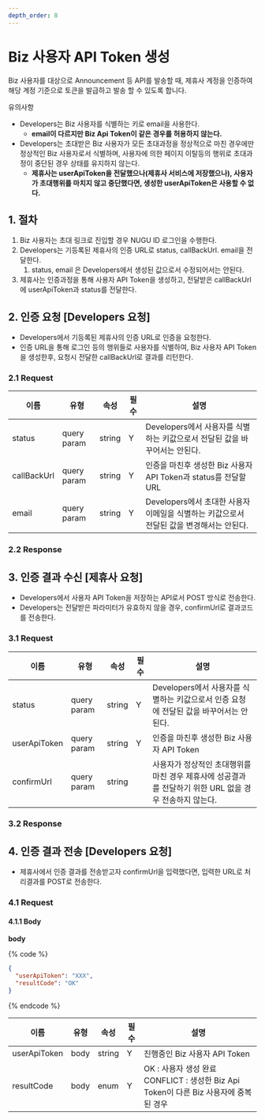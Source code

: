 ```yaml
---
depth_order: 8
---
```


# Biz 사용자 API Token 생성

Biz 사용자를 대상으로 Announcement 등 API를 발송할 때, 제휴사 계정을 인증하여 해당 계정 기준으로 토큰을 발급하고 발송 할 수 있도록 합니다.

유의사항

* Developers는 Biz 사용자를 식별하는 키로 email을 사용한다.
  * **email이 다르지만 Biz Api Token이 같은 경우를 허용하지 않는다.**
* Developers는 초대받은 Biz 사용자가 모든 초대과정을 정상적으로 마친 경우에만 정상적인 Biz 사용자로서 식별하며, 사용자에 의한 페이지 이탈등의 행위로 초대과정이 중단된 경우 상태를 유지하지 않는다.
  * **제휴사는 userApiToken을 전달했으나(제휴사 서비스에 저장했으나), 사용자가 초대행위를 마치지 않고 중단했다면, 생성한 userApiToken은 사용할 수 없다.**

## 1. 절차 <a id="biz-apitoken-v1-1."></a>

1. Biz 사용자는 초대 링크로 진입할 경우 NUGU ID 로그인을 수행한다.
2. Developers는 기등록된 제휴사의 인증 URL로 status, callBackUrl. email을 전달한다.
   1. status, email 은 Developers에서 생성된 값으로서 수정되어서는 안된다.
3. 제휴사는 인증과정을 통해 사용자 API Token을 생성하고, 전달받은 callBackUrl에 userApiToken과 status를 전달한다.

## 2. 인증 요청 [Developers 요청] <a id="biz-apitoken-v1-2.-developers"></a>

* Developers에서 기등록된 제휴사의 인증 URL로 인증을 요청한다.
* 인증 URL을 통해 로그인 등의 행위들로 사용자를 식별하여, Biz 사용자 API Token을 생성한후, 요청시 전달한 callBackUrl로 결과를 리턴한다.

### 2.1 Request <a id="biz-apitoken-v1-2.1request"></a>

| 이름          | 유형          | 속성     | 필수  | 설명                                                     |
|-------------|-------------|--------|-----|--------------------------------------------------------|
| status      | query param | string | Y   | Developers에서 사용자를 식별하는 키값으로서 전달된 값을 바꾸어서는 안된다.         |
| callBackUrl | query param | string | Y   | 인증을 마친후 생성한 Biz 사용자 API Token과 status를 전달할 URL         |
| email       | query param | string | Y   | Developers에서 초대한 사용자 이메일을 식별하는 키값으로서 전달된 값을 변경해서는 안된다. |

### 2.2 Response <a id="biz-apitoken-v1-2.2response"></a>

## 3. 인증 결과 수신 \[제휴사 요청] <a id="biz-apitoken-v1-3."></a>

* Developers에서 사용자 API Token을 저장하는 API로서 POST 방식로 전송한다.
* Developers는 전달받은 파라미터가 유효하지 않을 경우, confirmUrl로 결과코드를 전송한다.

### 3.1 Request <a id="biz-apitoken-v1-2.1request.1"></a>

| 이름           | 유형          | 속성     | 필수  | 설명                                                           |
|--------------|-------------|--------|-----|--------------------------------------------------------------|
| status       | query param | string | Y   | Developers에서 사용자를 식별하는 키값으로서 인증 요청에 전달된 값을 바꾸어서는 안된다.        |
| userApiToken | query param | string | Y   | 인증을 마친후 생성한 Biz 사용자 API Token                                |
| confirmUrl   | query param | string |     | 사용자가 정상적인 초대행위를 마친 경우 제휴사에 성공결과를 전달하기 위한 URL 없을 경우 전송하지 않는다. |

### 3.2 Response <a id="biz-apitoken-v1-2.2response.1"></a>

## 4. 인증 결과 전송 [Developers 요청] <a id="biz-apitoken-v1-4.-developers"></a>

* 제휴사에서 인증 결과를 전송받고자 confirmUrl을 입력했다면, 입력한 URL로 처리결과를 POST로 전송한다.

### 4.1 Request <a id="biz-apitoken-v1-4.1request"></a>

#### 4.1.1 Body <a id="biz-apitoken-v1-4.1.1body"></a>

**body**

{% code %}
```json
{
  "userApiToken": "XXX",
  "resultCode": "OK"
}
```
{% endcode %}

| 이름             | 유형     | 속성       | 필수   | 설명                                                                |
|----------------|--------|----------|------|-------------------------------------------------------------------|
| userApiToken   | body   | string   | Y    | 진행중인 Biz 사용자 API Token                                            |
| resultCode     | body   | enum     | Y    | OK : 사용자 생성 완료 CONFLICT : 생성한 Biz Api Token이 다른 Biz 사용자에 중복된 경우   |
